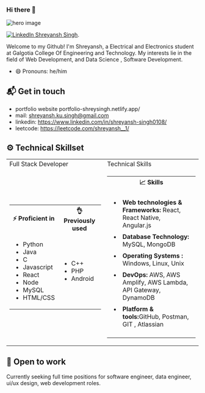 ### Hi there 👋


![hero image](https://github.com/shresingh05/shresingh05/assets/118585833/aed6b9e9-da94-4281-9b3c-a82dc8b68061)

[![LinkedIn Shreyansh Singh](https://img.shields.io/badge/shresingh05-linkedin-yellow?style=for-the-badge)](https://www.linkedin.com/in/shreyansh-singh0108/).

Welcome to my Github! I'm Shreyansh, a Electrical and Electronics student at Galgotia College Of Engineering and Technology. My interests lie in the field of  Web Development, and Data Science , Software Development.

- 😄 Pronouns: he/him

## 📬 Get in touch

- portfolio website portfolio-shreysingh.netlify.app/
- mail: shreyansh.ku.singh@gmail.com
- linkedin: https://www.linkedin.com/in/shreyansh-singh0108/
- leetcode: https://leetcode.com/shreyansh__1/

## ⚙️ Technical Skillset

<!-- new code -->
<table width="100%">
        <tr>
            <td>Full Stack Developer</td>
            <td>Technical Skills</td>
        </tr>
        <!-- data row -->
        <tr>
            <!-- first data -->
            <td>
                <table>
                <tr>
                    <th> ⚡ Proficient in</th>
                    <th> 👌 Previously used</th>
                </tr>
                <tr>
                    <td>
                        <ul>
                            <li>Python</li>
                            <li>Java</li>
                            <li>C</li>
                            <li>Javascript</li>
                            <li>React</li>
                            <li>Node</li>
                            <li>MySQL</li>
                            <li>HTML/CSS</li>
                        </ul>
                    </td>
                    <td>
                        <ul>
                            <li>C++</li>
                            <li>PHP</li>
                            <li>Android</li>
                        </ul>
                    </td>
                </tr>
                </table>
            </td>
            <!-- second data -->
            <td>
                <table>
                <tr>
                    <th> 📈 Skills</th>
                </tr>
                <tr>
                    <td>
                        <ul>
                            <li style="padding:5px"><b>Web technologies & Frameworks:</b> React, React Native, Angular.js </li>
                            <li style="padding:5px"><b>Database Technology:</b> MySQL,  MongoDB</li>
                            <li style="padding:5px"><b>Operating Systems :</b> Windows, Linux, Unix</li>
                            <li style="padding:5px"><b>DevOps:</b> AWS, AWS Amplify, AWS Lambda, API Gateway, DynamoDB</li>
                            <li style="padding:5px"><b>Platform & tools:</b>GitHub, Postman, GIT , Atlassian</li>
                        </ul>
                    </td>
                </tr>
                </table>
            </td>
        </tr>
    </table>

## 🤝 Open to work

Currently seeking full time positions for software engineer, data engineer, ui/ux design, web development roles.
